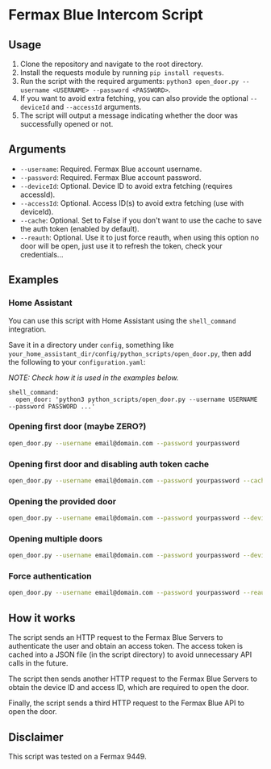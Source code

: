 # Fermax Blue Intercom Script

## Usage

1. Clone the repository and navigate to the root directory.
2. Install the requests module by running `pip install requests`.
3. Run the script with the required arguments: `python3 open_door.py --username <USERNAME> --password <PASSWORD>`.
4. If you want to avoid extra fetching, you can also provide the optional `--deviceId` and `--accessId` arguments.
5. The script will output a message indicating whether the door was successfully opened or not.

## Arguments

-   `--username`: Required. Fermax Blue account username.
-   `--password`: Required. Fermax Blue account password.
-   `--deviceId`: Optional. Device ID to avoid extra fetching (requires accessId).
-   `--accessId`: Optional. Access ID(s) to avoid extra fetching (use with deviceId).
-   `--cache`: Optional. Set to False if you don't want to use the cache to save the auth token (enabled by default).
-   `--reauth`: Optional. Use it to just force reauth, when using this option no door will be open, just use it to refresh the token, check your credentials...

## Examples

### Home Assistant

You can use this script with Home Assistant using the `shell_command` integration.

Save it in a directory under `config`, something like `your_home_assistant_dir/config/python_scripts/open_door.py`, then add the following to your `configuration.yaml`:

*NOTE: Check how it is used in the examples below.*

```
shell_command:
  open_door: 'python3 python_scripts/open_door.py --username USERNAME --password PASSWORD ...'
```

### Opening first door (maybe ZERO?)

```bash
open_door.py --username email@domain.com --password yourpassword
```

### Opening first door and disabling auth token cache

```bash
open_door.py --username email@domain.com --password yourpassword --cache False
```

### Opening the provided door

```bash
open_door.py --username email@domain.com --password yourpassword --deviceId 12345 --accessId '{"subblock": 0, "block": 0, "number": 0}'
```

### Opening multiple doors

```bash
open_door.py --username email@domain.com --password yourpassword --deviceId 12345 --accessId '{"subblock": 0, "block": 0, "number": 0}' '{"subblock": 1, "block": 1, "number": 1}'
```

### Force authentication

```bash
open_door.py --username email@domain.com --password yourpassword --reauth
```

## How it works

The script sends an HTTP request to the Fermax Blue Servers to authenticate the user and obtain an access token. The access token is cached into a JSON file (in the script directory) to avoid unnecessary API calls in the future.

The script then sends another HTTP request to the Fermax Blue Servers to obtain the device ID and access ID, which are required to open the door.

Finally, the script sends a third HTTP request to the Fermax Blue API to open the door.

## Disclaimer

This script was tested on a Fermax 9449.
